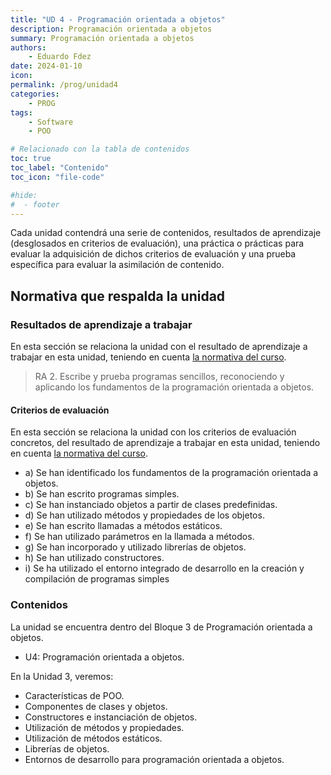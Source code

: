 ```yaml
---
title: "UD 4 - Programación orientada a objetos"
description: Programación orientada a objetos
summary: Programación orientada a objetos
authors:
    - Eduardo Fdez
date: 2024-01-10
icon: 
permalink: /prog/unidad4
categories:
    - PROG
tags:
    - Software
    - POO

# Relacionado con la tabla de contenidos
toc: true
toc_label: "Contenido"
toc_icon: "file-code"

#hide:
#  - footer
---
```


Cada unidad contendrá una serie de contenidos, resultados de aprendizaje (desglosados en criterios de evaluación), una práctica o prácticas para evaluar la adquisición de dichos criterios de evaluación y una prueba específica para evaluar la asimilación de contenido.

## Normativa que respalda la unidad

### Resultados de aprendizaje a trabajar

En esta sección se relaciona la unidad con el resultado de aprendizaje a trabajar en esta unidad, teniendo en cuenta [la normativa del curso](https://www.todofp.es/dam/jcr:c198771c-775e-469b-936f-5f5ef6af165a/andtsdesarrollo-aplicaciones-web-pdf.pdf).

> RA 2. Escribe y prueba programas sencillos, reconociendo y aplicando los fundamentos de la programación orientada a objetos.

#### Criterios de evaluación

En esta sección se relaciona la unidad con los criterios de evaluación concretos, del resultado de aprendizaje a trabajar en esta unidad, teniendo en cuenta [la normativa del curso](https://www.boe.es/diario_boe/txt.php?id=BOE-A-2020-4963).


* a) Se han identificado los fundamentos de la programación orientada a objetos.
* b) Se han escrito programas simples.
* c) Se han instanciado objetos a partir de clases predefinidas.
* d) Se han utilizado métodos y propiedades de los objetos.
* e) Se han escrito llamadas a métodos estáticos.
* f) Se han utilizado parámetros en la llamada a métodos.
* g) Se han incorporado y utilizado librerías de objetos.
* h) Se han utilizado constructores.
* i) Se ha utilizado el entorno integrado de desarrollo en la creación y compilación de programas simples

### Contenidos

La unidad se encuentra dentro del Bloque 3 de Programación orientada a objetos.

* U4: Programación orientada a objetos. 

En la Unidad 3, veremos:   
- Características de POO. 
- Componentes de clases y objetos.   
- Constructores e instanciación de objetos.   
- Utilización de métodos y propiedades.   
- Utilización de métodos estáticos.   
- Librerías de objetos.   
- Entornos de desarrollo para programación orientada a objetos.    

